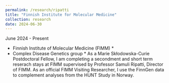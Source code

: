 ```yaml
---
permalink: /research/ripatti
title: "Finnish Institute for Molecular Medicine"
collection: research
date: 2024-06-30
---
```


June 2024 -  Present  
* Finnish Institute of Molecular Medicine (FIMM) *  
* Complex Disease Genetics group *
As a Marie Skłodowska-Curie Postdoctoral Fellow, I am completing a secondment and short term reserach stays at FIMM supervised by Professor Samuli Ripatti, Director of FIMM. As an official FIMM Visiting Researcher, I use the FinnGen data to complement analyses from the HUNT Study in Norway.

